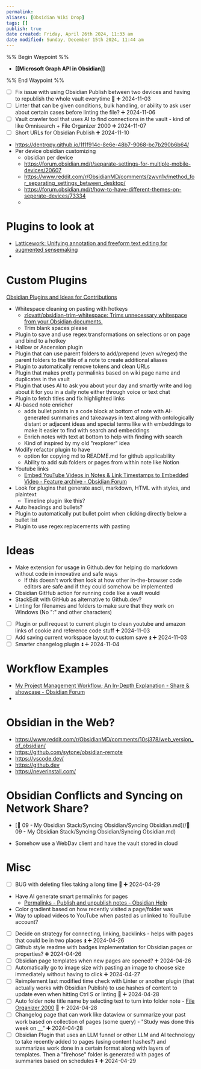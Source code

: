 ```yaml
---
permalink:
aliases: [Obsidian Wiki Drop]
tags: []
publish: true
date created: Friday, April 26th 2024, 11:33 am
date modified: Sunday, December 15th 2024, 11:44 am
---
```


%% Begin Waypoint %%
- **[[Microsoft Graph API in Obsidian]]**

%% End Waypoint %%

- [ ] Fix issue with using Obsidian Publish between two devices and having to republish the whole vault everytime 🔺 ➕ 2024-11-03
- [ ] Linter that can be given conditions, bulk handling, or ability to ask user about certain cases before linting the file? ➕ 2024-11-06
- [ ] Vault crawler tool that uses AI to find connections in the vault - kind of like Omnisearch + File Organizer 2000 ➕ 2024-11-07
- [ ] Short URLs for Obsidian Publish ➕ 2024-11-10

- https://dentropy.github.io/1f1f914c-8e6e-48b7-9068-bc7b290b6b64/
- Per device obsidian customizing
	- obsidian per device
	- https://forum.obsidian.md/t/separate-settings-for-multiple-mobile-devices/20607
	- https://www.reddit.com/r/ObsidianMD/comments/zwvn1v/method_for_separating_settings_between_desktop/
	- https://forum.obsidian.md/t/how-to-have-different-themes-on-seperate-devices/73334
	- 

# Plugins to look at 

- [Latticework: Unifying annotation and freeform text editing for augmented sensemaking](https://www.matthewsiu.com/Latticework)
- 

# Custom Plugins

[Obsidian Plugins and Ideas for Contributions](../Contributable%20Obsidian%20Wiki/Obsidian%20Plugins%20and%20Ideas%20for%20Contributions/Obsidian%20Plugins%20and%20Ideas%20for%20Contributions.md)

- Whitespace cleaning on pasting with hotkeys
	- [zlovatt/obsidian-trim-whitespace: Trims unnecessary whitespace from your Obsidian documents.](https://github.com/zlovatt/obsidian-trim-whitespace)
	- Trim blank spaces please
- Plugin to save and use regex transformations on selections or on page and bind to a hotkey
- Hallow or Ascension plugin
- Plugin that can use parent folders to add/prepend (even w/regex) the parent folders to the title of a note to create additional aliases
- Plugin to automatically remove tokens and clean URLs
- Plugin that makes pretty permalinks based on wiki page name and duplicates in the vault
- Plugin that uses AI to ask you about your day and smartly write and log about it for you in a daily note either through voice or text chat
- Plugin to fetch titles and fix highlighted links
- AI-based note enricher 
	- adds bullet points in a code block at bottom of note with AI-generated summaries and takeaways in text along with ontologically distant or adjacent ideas and special terms like with embeddings to make it easier to find with search and embeddings
	- Enrich notes with text at bottom to help with finding with search
	- Kind of inspired by my old "rexplorer" idea
- Modify refactor plugin to have 
	- option for copying md to README.md for github applicability
	- Ability to add sub folders or pages from within note like Notion
- Youtube links
	- [Embed YouTube Videos in Notes & Link Timestamps to Embedded Video - Feature archive - Obsidian Forum](https://forum.obsidian.md/t/embed-youtube-videos-in-notes-link-timestamps-to-embedded-video/36779/4) 
- Look for plugins that generate ascii, markdown, HTML with styles, and plaintext
	- Timeline plugin like this?
- Auto headings and bullets?
- Plugin to automatically put bullet point when clicking directly below a bullet list
- Plugin to use regex replacements with pasting

# Ideas

- Make extension for usage in Github.dev for helping do markdown without code in innovative and safe ways
  - If this doesn't work then look at how other in-the-browser code editors are safe and if they could somehow be implemented
- Obsidian GitHub action for running code like a vault would
- StackEdit with GitHub as alternative to Github.dev?
- Linting for filenames and folders to make sure that they work on Windows (No ":" and other characters)
- [ ] Plugin or pull request to current plugin to clean youtube and amazon links of cookie and reference code stuff ➕ 2024-11-03 
- [ ] Add saving current workspace layout to custom save ⏫ ➕ 2024-11-03
- [ ] Smarter changelog plugin ⏫ ➕ 2024-11-04

# Workflow Examples

- [My Project Management Workflow; An In-Depth Explanation - Share & showcase - Obsidian Forum](https://forum.obsidian.md/t/my-project-management-workflow-an-in-depth-explanation/82508)
- 

# Obsidian in the Web?

- https://www.reddit.com/r/ObsidianMD/comments/10sj378/web_version_of_obsidian/
- https://github.com/sytone/obsidian-remote
- https://vscode.dev/
- https://github.dev
- https://neverinstall.com/

# Obsidian Conflicts and Syncing on Network Share?

- [📁 09 - My Obsidian Stack/Syncing Obsidian/Syncing Obsidian.md](/📁 09 - My Obsidian Stack/Syncing Obsidian/Syncing Obsidian.md)

- Somehow use a WebDav client and have the vault stored in cloud

# Misc

- [ ] BUG with deleting files taking a long time 🔺 ➕ 2024-04-29
- Have AI generate smart permalinks for pages
	- [Permalinks - Publish and unpublish notes - Obsidian Help](https://help.obsidian.md/Obsidian+Publish/Publish+and+unpublish+notes#Permalinks)
- Color gradient based on how recently visited a page/folder was
- Way to upload videos to YouTube when pasted as unlinked to YouTube account?
- [ ] Decide on strategy for connecting, linking, backlinks - helps with pages that could be in two places ⏫ ➕ 2024-04-26
- [ ] Github style readme with badges implementation for Obsidian pages or properties? ➕ 2024-04-26
- [ ] Obsidian page templates when new pages are opened? ➕ 2024-04-26
- [ ] Automatically go to image size with pasting an image to choose size immediately without having to click ➕ 2024-04-27
- [ ] Reimplement last modified time check with Linter or another plugin (that actually works with Obsidian Publish) to use hashes of content to update even when hitting Ctrl S or linting 🔽 ➕ 2024-04-28
- [ ] Auto folder note title name by selecting text to turn into folder note - [File Organizer 2000](../Auto%20-%20Tagging,%20Linking,%20Dropzones%20&%20Organizers/File%20Organizer%202000/File%20Organizer%202000.md) 🔽 ➕ 2024-04-28
- [ ] Changelog page that can work like dataview or summarize your past work based on collection of pages (some query) - "Study was done this week on __" ➕ 2024-04-28
- [ ] Obsidian Plugin that uses an LLM funnel or other LLM and AI technology to take recently added to pages (using content hashes?) and summarizes work done in a certain format along with layers of templates.  Then a "firehose" folder is generated with pages of summaries based on schedules ⏬ ➕ 2024-04-29